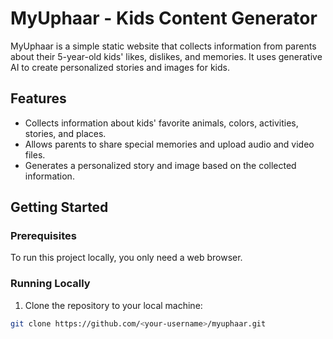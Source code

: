 # MyUphaar - Kids Content Generator

MyUphaar is a simple static website that collects information from parents about their 5-year-old kids' likes, dislikes, and memories. It uses generative AI to create personalized stories and images for kids.

## Features

- Collects information about kids' favorite animals, colors, activities, stories, and places.
- Allows parents to share special memories and upload audio and video files.
- Generates a personalized story and image based on the collected information.

## Getting Started

### Prerequisites

To run this project locally, you only need a web browser.

### Running Locally

1. Clone the repository to your local machine:

```sh
git clone https://github.com/<your-username>/myuphaar.git
